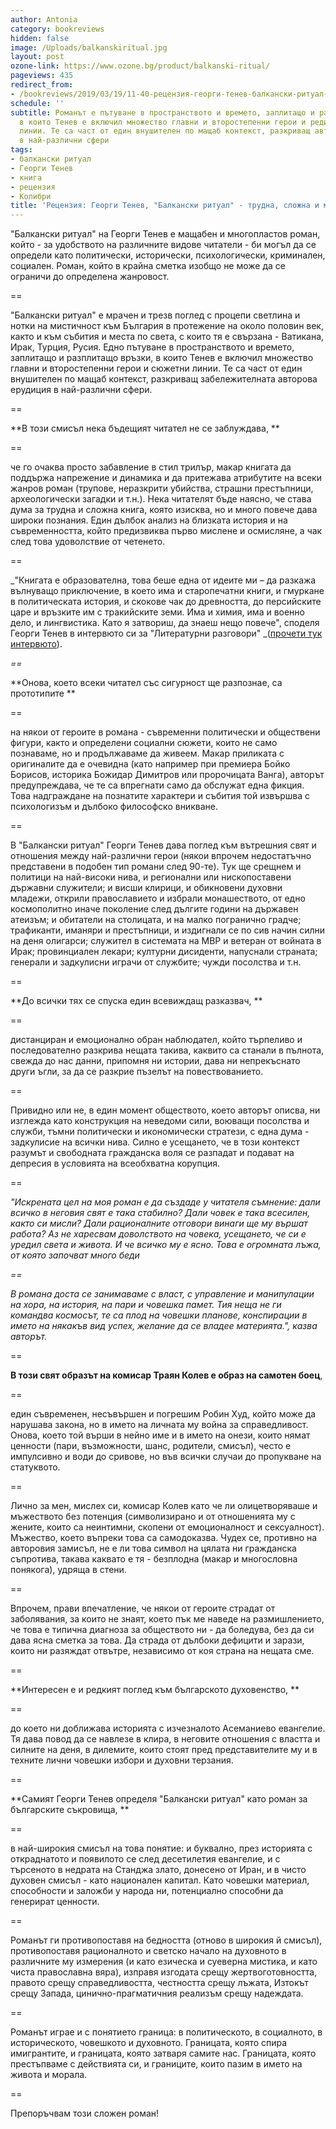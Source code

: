 ```yaml
---
author: Antonia
category: bookreviews
hidden: false
image: /Uploads/balkanskiritual.jpg
layout: post
ozone-link: https://www.ozone.bg/product/balkanski-ritual/
pageviews: 435
redirect_from:
- /bookreviews/2019/03/19/11-40-рецензия-георги-тенев-балкански-ритуал-трудна-сложна-и-мащабна-книга
schedule: ''
subtitle: Романът е пътуване в пространството и времето, заплитащо и разплитащо връзки,
  в които Тенев е включил множество главни и второстепенни герои и редица сюжетни
  линии. Те са част от един внушителен по мащаб контекст, разкриващ авторовата ерудиция
  в най-различни сфери
tags:
- балкански ритуал
- Георги Тенев
- книга
- рецензия
- Колибри
title: 'Рецензия: Георги Тенев, "Балкански ритуал" - трудна, сложна и мащабна книга'
---
```


"Балкански ритуал" на Георги Тенев е мащабен и многопластов роман, който - за удобството на различните видове читатели - би могъл да се определи като политически, исторически, психологически, криминален, социален. Роман, който в крайна сметка изобщо не може да се ограничи до определена жанровост.

\==

"Балкански ритуал" е мрачен и трезв поглед с процепи светлина и нотки на мистичност към България в протежение на около половин век, както и към събития и места по света, с които тя е свързана - Ватикана, Ирак, Турция, Русия. Едно пътуване в пространството и времето, заплитащо и разплитащо връзки, в които Тенев е включил множество главни и второстепенни герои и сюжетни линии. Те са част от един внушителен по мащаб контекст, разкриващ забележителната авторова ерудиция в най-различни сфери. 

\==

**В този смисъл нека бъдещият читател не се заблуждава, **

\==

че го очаква просто забавление в стил трилър, макар книгата да поддържа напрежение и динамика и да притежава атрибутите на всеки жанров роман (трупове, неразкрити убийства, страшни престъпници, археологически загадки и т.н.). Нека читателят бъде наясно, че става дума за трудна и сложна книга, която изисква, но и много повече дава широки познания. Един дълбок анализ на близката история и на съвременността, който предизвиква първо мислене и осмисляне, а чак след това удоволствие от четенето.

\==

_"Книгата е образователна, това беше една от идеите ми – да разкажа вълнуващо приключение, в което има и старопечатни книги, и гмуркане в политическата история, и скокове чак до древността, до персийските царе и връзките им с тракийските земи. Има и химия, има и военно дело, и лингвистика. Като я затвориш, да знаеш нещо повече", споделя Георги Тенев в интервюто си за "Литературни разговори" _([прочети тук интервюто](https://literaturnirazgovori.com/interviews/2019/03/13/10-00-%D0%B3%D0%B5%D0%BE%D1%80%D0%B3%D0%B8-%D1%82%D0%B5%D0%BD%D0%B5%D0%B2-%D0%B2-%D1%80%D0%B0%D0%B7%D0%B3%D0%BE%D0%B2%D0%BE%D1%80-%D0%B7%D0%B0-%D0%B1%D0%B0%D0%BB%D0%BA%D0%B0%D0%BD%D1%81%D0%BA%D0%B8-%D1%80%D0%B8%D1%82%D1%83%D0%B0%D0%BB-%D0%B2-%D1%80%D0%BE%D0%BC%D0%B0%D0%BD%D0%B0-%D0%B8%D0%BC%D0%B0-%D0%BD%D1%8F%D0%BA%D0%BE%D0%BB%D0%BA%D0%BE-%D0%BB%D0%B8%D0%BD%D0%B8%D0%B8-%D0%BA%D0%BE%D0%B8%D1%82%D0%BE-%D1%81%D0%B0-%D0%BD%D0%BE%D0%B2%D0%B8-%D1%87%D0%B8%D1%81%D1%82%D0%B8-%D1%82%D0%B5%D1%80%D0%B8%D1%82%D0%BE%D1%80%D0%B8%D0%B8.html)).

_\==_

**Онова, което всеки читател със сигурност ще разпознае, са прототипите **

\==

на някои от героите в романа - съвременни политически и обществени фигури, както и определени социални сюжети, които не само познаваме, но и продължаваме да живеем. Макар приликата с оригиналите да е очевидна (като например при премиера Бойко Борисов, историка Божидар Димитров или пророчицата Ванга), авторът предупреждава, че те са впрегнати само да обслужат една фикция. Това надграждане на познатите характери и събития той извършва с психологизъм и дълбоко философско вникване. 

\==

В "Балкански ритуал" Георги Тенев дава поглед към вътрешния свят и отношения между най-различни герои (някои впрочем недостатъчно представени в подобен тип романи след 90-те). Тук ще срещнем и политици на най-високи нива, и регионални или нископоставени държавни служители; и висши клирици, и обикновени духовни младежи, открили православието и избрали монашеството, от едно космополитно иначе поколение след дългите години на държавен атеизъм; и обитатели на столицата, и на малко погранично градче; трафиканти, иманяри и престъпници, и издигнали се по сив начин силни на деня олигарси; служител в системата на МВР и ветеран от войната в Ирак; провинциален лекари; културни дисиденти, напуснали страната; генерали и задкулисни играчи от службите; чужди посолства и т.н.

\==

**До всички тях се спуска един всевиждащ разказвач, **

\==

дистанциран и емоционално обран наблюдател, който търпеливо и последователно разкрива нещата такива, каквито са станали в пълнота, свежда до нас данни, припомня ни истории, дава ни непрекъснато други ъгли, за да се разкрие пъзелът на повествованието. 

\==

Привидно или не, в един момент обществото, което авторът описва, ни изглежда като конструкция на неведоми сили, воюващи посолства и служби, тъмни политически и икономически стратези, с една дума - задкулисие на всички нива. Силно е усещането, че в този контекст разумът и свободната гражданска воля се разпадат и подават на депресия в условията на всеобхватна корупция. 

\==

_"Искрената цел на моя роман е да създаде у читателя съмнение: дали всичко в неговия свят е така стабилно? Дали човек е така всесилен, както си мисли? Дали рационалните отговори винаги ще му вършат работа? Аз не харесвам доволството на човека, усещането, че си е уредил света и живота. И че всичко му е ясно. Това е огромната лъжа, от която започват много беди_

_\==_

_В романа доста се занимаваме с власт, с управление и манипулации на хора, на история, на пари и човешка памет. Тия неща не ги командва космосът, те са плод на човешки планове, конспирации в името на някакъв вид успех, желание да се владее материята.", казва авторът._

\==

**В този свят образът на комисар Траян Колев е образ на самотен боец**, 

\==

един съвременен, несъвършен и погрешим Робин Худ, който може да нарушава закона, но в името на личната му война за справедливост. Онова, което той върши в нейно име и в името на онези, които нямат ценности (пари, възможности, шанс, родители, смисъл), често е импулсивно и води до сривове, но във всички случаи до пропукване на статуквото. 

\==

Лично за мен, мислех си, комисар Колев като че ли олицетворяваше и мъжеството без потенция (символизирано и от отношенията му с жените, които са неинтимни, скопени от емоционалност и сексуалност). Мъжество, което въпреки това са самодоказва. Чудех се, противно на авторовия замисъл, не е ли това символ на цялата ни гражданска съпротива, такава каквато е тя - безплодна (макар и многословна понякога), удряща в стени.

\==

Впрочем, прави впечатление, че някои от героите страдат от заболявания, за които не знаят, което пък ме наведе на размишлението, че това е типична диагноза за обществото ни - да боледува, без да си дава ясна сметка за това. Да страда от дълбоки дефицити и зарази, които ни разяждат отвътре, независимо от коя страна на нещата сме. 

\==

**Интересен е и редкият поглед към българското духовенство, **

\==

до което ни доближава историята с изчезналото Асеманиево евангелие. Тя дава повод да се навлезе в клира, в неговите отношения с властта и силните на деня, в дилемите, които стоят пред представителите му и в техните лични човешки избори и духовни терзания.

\==

**Самият Георги Тенев определя "Балкански ритуал" като роман за българските съкровища, **

\==

в най-широкия смисъл на това понятие: и буквално, през историята с откраднатото и появилото се след десетилетия евангелие, и с търсеното в недрата на Станджа злато, донесено от Иран, и в чисто духовен смисъл - като национален капитал. Като човешки материал, способности и заложби у народа ни, потенциално способни да генерират ценности. 

\==

Романът ги противопоставя на бедността (отново в широкия й смисъл), противопоставя рационалното и светско начало на духовното в различните му измерения (и като езическа и суеверна мистика, и като чиста православна вяра), изправя изгодата срещу жертвоготовността, правото срещу справедливостта, честността срещу лъжата, Изтокът срещу Запада, цинично-прагматичния реализъм срещу надеждата. 

\== 

Романът играе и с понятието граница: в политическото, в социалното, в историческото, човешкото и духовното. Границата, която спира имигрантите, и границата, която затваря самите нас. Границата, която престъпваме с действията си, и границите, които пазим в името на живота и морала. 

\==

Препоръчвам този сложен роман!